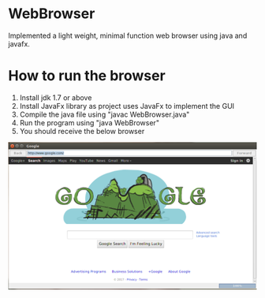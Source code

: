 # WebBrowser
Implemented a light weight, minimal function web browser using java and javafx.

# How to run the browser

1. Install jdk 1.7 or above
2. Install JavaFx library as project uses JavaFx to implement the GUI
3. Compile the java file using "javac WebBrowser.java"
4. Run the program using "java WebBrowser"
5. You should receive the below browser

![alt text](https://github.com/Arun-A-P/WebBrowser/blob/master/WebBrowser)
